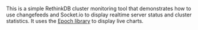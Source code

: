 This is a simple RethinkDB cluster monitoring tool that demonstrates how to use changefeeds and Socket.io to display realtime server status and cluster statistics. It uses the [Epoch library](http://fastly.github.io/epoch/) to display live charts.
